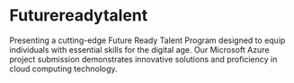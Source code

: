 # Futurereadytalent
Presenting a cutting-edge Future Ready Talent Program designed to equip individuals with essential skills for the digital age. Our Microsoft Azure project submission demonstrates innovative solutions and proficiency in cloud computing technology.
